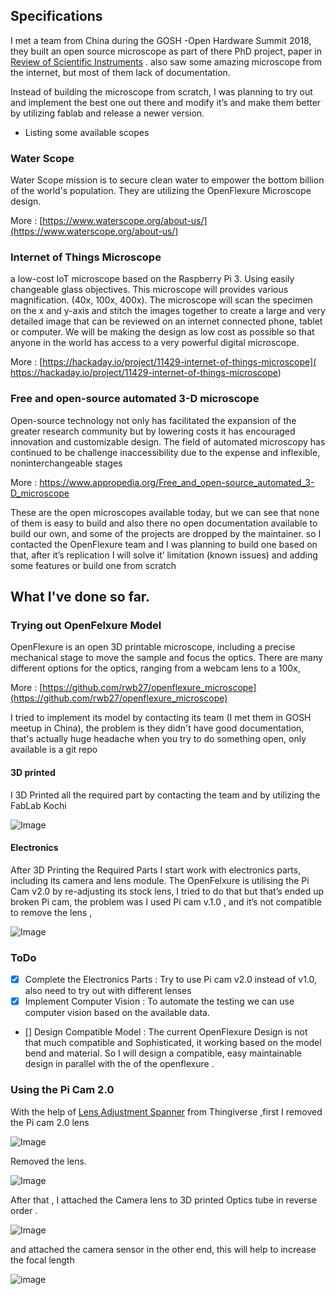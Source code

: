 ## Specifications

I met a team from China during the GOSH -Open Hardware Summit 2018, they built an open source microscope as part of there PhD project, paper in [Review of Scientific Instruments](https://aip.scitation.org/doi/10.1063/1.4941068)  . also saw some amazing microscope from the internet, but most of them lack of documentation. 

Instead of building the microscope from scratch, I was planning to try out and implement the best one out there and modify it’s and make them better by utilizing fablab and release a newer version. 

* Listing some available scopes 

### Water Scope

Water Scope mission is to secure clean water to empower the bottom billion of the world's population. They are utilizing the OpenFlexure Microscope design. 

More : [https://www.waterscope.org/about-us/](https://www.waterscope.org/about-us/)

### Internet of Things Microscope

a low-cost IoT microscope based on the Raspberry Pi 3. Using easily changeable glass objectives. This microscope will provides various magnification. (40x, 100x, 400x). The microscope will scan the specimen on the x and y-axis and stitch the images together to create a large and very detailed image that can be reviewed on an internet connected phone, tablet or computer. We will be making the design as low cost as possible so that anyone in the world has access to a very powerful digital microscope.

More : [https://hackaday.io/project/11429-internet-of-things-microscope]( https://hackaday.io/project/11429-internet-of-things-microscope)

### Free and open-source automated 3-D microscope

Open-source technology not only has facilitated the expansion of the greater research community but by lowering costs it has encouraged innovation and customizable design. The field of automated microscopy has continued to be challenge inaccessibility due to the expense and inflexible, noninterchangeable stages

More : [https://www.appropedia.org/Free_and_open-source_automated_3-D_microscope
](https://www.appropedia.org/Free_and_open-source_automated_3-D_microscope
)


These are the open microscopes available today, but we can see that none of them is easy to build and also there no open documentation available to build our own, and some of the projects are dropped by the maintainer. so I contacted the OpenFlexure team and I  was planning to build one based on that, after it’s replication I will solve it’ limitation (known issues) and adding some features or build one from scratch 

## What I've done so far.

### Trying out OpenFelxure Model  

OpenFlexure is an open 3D printable microscope, including a precise mechanical stage to move the sample and focus the optics. There are many different options for the optics, ranging from a webcam lens to a 100x, 

More : [https://github.com/rwb27/openflexure_microscope](https://github.com/rwb27/openflexure_microscope)

I tried to implement its model by contacting its team (I met them in GOSH meetup in China), the problem is they didn't have good documentation, that's actually huge headache when you try to do something open, only available is a git repo 

#### 3D printed 
I 3D Printed all the required part by contacting the team and by utilizing the FabLab Kochi 

![Image](https://raw.githubusercontent.com/salmanfarisvp/Fab-MicroScope/master/res/img/3d_print.jpg) 


#### Electronics 

After 3D Printing the Required Parts I start work with electronics parts, including its camera and lens module. 
The OpenFelxure is utilising the Pi Cam v2.0 by re-adjusting its stock lens, I tried to do that but that’s ended up broken Pi cam, the problem was I used Pi cam v.1.0 , and it’s not compatible to remove the lens , 

![Image](https://raw.githubusercontent.com/salmanfarisvp/Fab-MicroScope/master/res/img/pi_cam_one.jpg) 


### ToDo

- [x] Complete the Electronics Parts : Try to use Pi cam v2.0 instead of v1.0,  also need to try out with different lenses 
- [x] Implement Computer Vision : To automate the testing we can use computer vision based on the available data.
- [] Design Compatible Model : The current OpenFlexure Design is not that much compatible and Sophisticated, it working based on the model bend and material. So I will design a compatible,  easy maintainable design in parallel with the of the openflexure .


### Using the Pi Cam 2.0 

With the help of [Lens Adjustment Spanner](https://www.thingiverse.com/thing:1574661) from Thingiverse ,first I removed the Pi cam 2.0 lens 

![Image](https://raw.githubusercontent.com/salmanfarisvp/Fab-MicroScope/master/res/img/lens_remover001.jpg)

Removed the lens.

![Image](https://raw.githubusercontent.com/salmanfarisvp/Fab-MicroScope/master/res/img/pi_cam_two.jpg)

After that , I attached the Camera lens to 3D printed Optics tube in reverse order .

![Image](https://raw.githubusercontent.com/salmanfarisvp/Fab-MicroScope/master/res/img/reverse001.jpg)

and attached the camera sensor in the other end, this will help to increase the focal length

![image](https://raw.githubusercontent.com/salmanfarisvp/Fab-MicroScope/master/res/img/reverse002.jpg)






